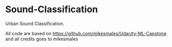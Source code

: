 # Sound-Classification
Urban Sound Classification.

All code are based on https://github.com/mikesmales/Udacity-ML-Capstone and all credits goes to mikesmales
